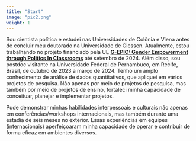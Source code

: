 ```yaml
---
title: "Start"
image: "pic2.png"
weight: 1
---
```


Sou cientista política e estudei nas Universidades de Colônia e Viena antes de concluir meu doutorado na Universidade de Giessen. Atualmente, estou trabalhando no projeto financiado pela UE [**G-EPIC: Gender Empowerment through Politics In Classrooms**](https://g-epic.eu) até setembro de 2024. Além disso, sou postdoc visitante na Universidade Federal de Pernambuco, em Recife, Brasil, de outubro de 2023 a março de 2024. Tenho um amplo conhecimento de análise de dados quantitativos, que apliquei em vários projetos de pesquisa. Não apenas por meio de projetos de pesquisa, mas também por meio de projetos de ensino, fortaleci minha capacidade de conceituar, planejar e implementar projetos. 

Pude demonstrar minhas habilidades interpessoais e culturais não apenas em conferências/workshops internacionais, mas também durante uma estadia de seis meses no exterior. Essas experiências em equipes (internacionais) aperfeiçoaram minha capacidade de operar e contribuir de forma eficaz em ambientes diversos.
